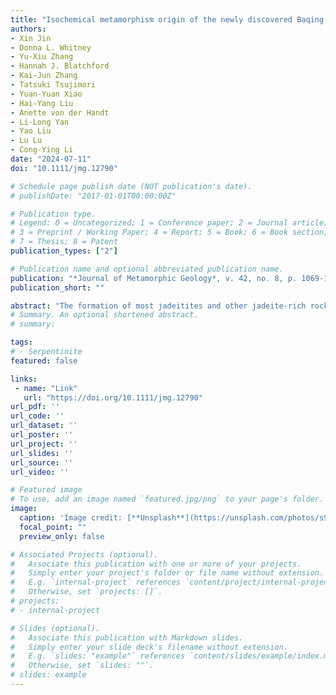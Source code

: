 ```yaml
---
title: "Isochemical metamorphism origin of the newly discovered Baqing jadeitoid, eastern-central Tibet, China"
authors:
- Xin Jin
- Donna L. Whitney
- Yu-Xiu Zhang
- Hannah J. Blatchford
- Kai-Jun Zhang
- Tatsuki Tsujimori
- Yuan-Yuan Xiao
- Hai-Yang Liu
- Anette von der Handt
- Li-Long Yan
- Yao Liu
- Lu Lu
- Cong-Ying Li
date: "2024-07-11"
doi: "10.1111/jmg.12790"

# Schedule page publish date (NOT publication's date).
# publishDate: "2017-01-01T00:00:00Z"

# Publication type.
# Legend: 0 = Uncategorized; 1 = Conference paper; 2 = Journal article;
# 3 = Preprint / Working Paper; 4 = Report; 5 = Book; 6 = Book section;
# 7 = Thesis; 8 = Patent
publication_types: ["2"]

# Publication name and optional abbreviated publication name.
publication: "*Journal of Metamorphic Geology*, v. 42, no. 8, p. 1069-1097, https://doi.org/10.1111/jmg.12790"
publication_short: ""

abstract: "The formation of most jadeitites and other jadeite-rich rocks (jadeitoids) during subduction is thought to occur by precipitation (P-type) or metasomatism (R-type) by infiltration of Na-Al-Si-rich aqueous fluids because of the compositional similarity of the rocks to inferred subduction fluids. Whether these rocks can form by isochemical metamorphism (I-type) during subduction is still hotly debated. A characteristic of I-type jadeitoid is that it exhibits a similar prograde metamorphic record as associated eclogite, in contrast to P- and R-type jadeitite and jadeitoids that are typically enclosed in serpentinite derived from the mantle wedge and either lack a prograde metamorphic history (R-type and P-type) or probably experience a prograde history (R-type) that is difficult to discern owing to the high variance of the jadeite-dominated assemblages and alteration by subduction fluids. The recently discovered Baqing (eastern-central Tibet) jadeitoid is enclosed by quartzo-feldspathic schist and has a peak metamorphic assemblage of almandine + jadeite/omphacite + phengite/paragonite + rutile + quartz, similar to eclogite. Abundant mineral inclusions in almandine, especially rutile inclusions with increasing Zr contents from the core to rim of almandine, provide an opportunity to further decode the jadeitoid-forming processes. In this study, pseudosections and Zr-in-rutile thermometry, together with conventional geothermobarometers, were employed to decipher the metamorphic history of Baqing jadeitoids. Two analysed Baqing jadeitoids exhibit a similar clockwise P–T path, starting from early metamorphic conditions of 5–7 kbar, 350–440°C, to different peak conditions (27–29 kbar, 730–760°C, or 20–23 kbar, 670–710°C), followed by relatively consistent retrograde metamorphic conditions of 6–7 kbar, 530–600°C. This result indicates a similar subduction history to the Baqing eclogite. In addition, the Baqing jadeitoids show similar geochemical characteristics to some Na-rich, K-depleted and Ca-depleted sedimentary rocks or plagiogranite. Therefore, we propose an isochemical genesis for the Baqing jadeitoid, rather than a metasomatic origin."
# Summary. An optional shortened abstract.
# summary: 

tags: 
# - Serpentinite
featured: false

links:
 - name: "Link"
   url: "https://doi.org/10.1111/jmg.12790"
url_pdf: ''
url_code: ''
url_dataset: ''
url_poster: ''
url_project: ''
url_slides: ''
url_source: ''
url_video: ''

# Featured image
# To use, add an image named `featured.jpg/png` to your page's folder. 
image: 
  caption: 'Image credit: [**Unsplash**](https://unsplash.com/photos/s9CC2SKySJM)'
  focal_point: ""
  preview_only: false

# Associated Projects (optional).
#   Associate this publication with one or more of your projects.
#   Simply enter your project's folder or file name without extension.
#   E.g. `internal-project` references `content/project/internal-project/index.md`.
#   Otherwise, set `projects: []`.
# projects:
# - internal-project

# Slides (optional).
#   Associate this publication with Markdown slides.
#   Simply enter your slide deck's filename without extension.
#   E.g. `slides: "example"` references `content/slides/example/index.md`.
#   Otherwise, set `slides: ""`.
# slides: example
---
```


